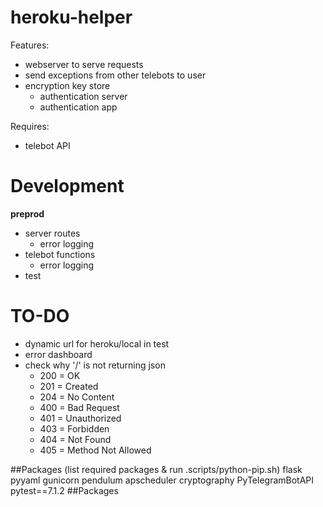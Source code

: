# heroku-helper

Features:

- webserver to serve requests
- send exceptions from other telebots to user
- encryption key store
  - authentication server
  - authentication app

Requires:

- telebot API

# Development

**preprod**

- server routes
  - error logging
- telebot functions
  - error logging
- test

# TO-DO

- dynamic url for heroku/local in test
- error dashboard
- check why '/' is not returning json
  - 200 = OK
  - 201 = Created
  - 204 = No Content
  - 400 = Bad Request
  - 401 = Unauthorized
  - 403 = Forbidden
  - 404 = Not Found
  - 405 = Method Not Allowed

##Packages (list required packages & run .scripts/python-pip.sh)
flask
pyyaml
gunicorn
pendulum
apscheduler
cryptography
PyTelegramBotAPI
pytest==7.1.2
##Packages
